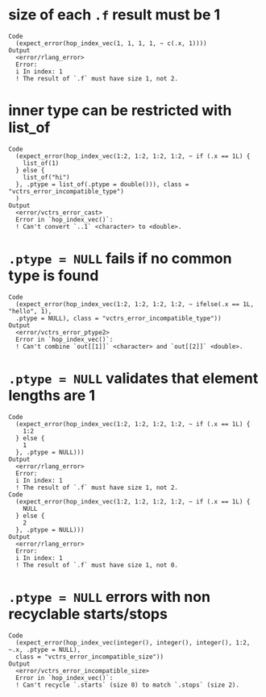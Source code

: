 # size of each `.f` result must be 1

    Code
      (expect_error(hop_index_vec(1, 1, 1, 1, ~ c(.x, 1))))
    Output
      <error/rlang_error>
      Error:
      i In index: 1
      ! The result of `.f` must have size 1, not 2.

# inner type can be restricted with list_of

    Code
      (expect_error(hop_index_vec(1:2, 1:2, 1:2, 1:2, ~ if (.x == 1L) {
        list_of(1)
      } else {
        list_of("hi")
      }, .ptype = list_of(.ptype = double())), class = "vctrs_error_incompatible_type")
      )
    Output
      <error/vctrs_error_cast>
      Error in `hop_index_vec()`:
      ! Can't convert `..1` <character> to <double>.

# `.ptype = NULL` fails if no common type is found

    Code
      (expect_error(hop_index_vec(1:2, 1:2, 1:2, 1:2, ~ ifelse(.x == 1L, "hello", 1),
      .ptype = NULL), class = "vctrs_error_incompatible_type"))
    Output
      <error/vctrs_error_ptype2>
      Error in `hop_index_vec()`:
      ! Can't combine `out[[1]]` <character> and `out[[2]]` <double>.

# `.ptype = NULL` validates that element lengths are 1

    Code
      (expect_error(hop_index_vec(1:2, 1:2, 1:2, 1:2, ~ if (.x == 1L) {
        1:2
      } else {
        1
      }, .ptype = NULL)))
    Output
      <error/rlang_error>
      Error:
      i In index: 1
      ! The result of `.f` must have size 1, not 2.
    Code
      (expect_error(hop_index_vec(1:2, 1:2, 1:2, 1:2, ~ if (.x == 1L) {
        NULL
      } else {
        2
      }, .ptype = NULL)))
    Output
      <error/rlang_error>
      Error:
      i In index: 1
      ! The result of `.f` must have size 1, not 0.

# `.ptype = NULL` errors with non recyclable starts/stops

    Code
      (expect_error(hop_index_vec(integer(), integer(), integer(), 1:2, ~.x, .ptype = NULL),
      class = "vctrs_error_incompatible_size"))
    Output
      <error/vctrs_error_incompatible_size>
      Error in `hop_index_vec()`:
      ! Can't recycle `.starts` (size 0) to match `.stops` (size 2).

